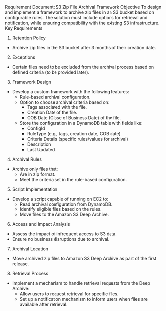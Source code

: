 Requirement Document: S3 Zip File Archival Framework
Objective
To design and implement a framework to archive zip files in an S3 bucket based on configurable rules. The solution must include options for retrieval and notification, while ensuring compatibility with the existing S3 infrastructure.
Key Requirements
1. Retention Policy
- Archive zip files in the S3 bucket after 3 months of their creation date.
2. Exceptions
- Certain files need to be excluded from the archival process based on defined criteria (to be provided later).
3. Framework Design
- Develop a custom framework with the following features:
  - Rule-based archival configuration.
  - Option to choose archival criteria based on:
    - Tags associated with the file.
    - Creation Date of the file.
    - COB Date (Close of Business Date) of the file.
  - Store the configuration in a DynamoDB table with fields like:
    - ConfigId
    - RuleType (e.g., tags, creation date, COB date)
    - Criteria Details (specific rules/values for archival)
    - Description
    - Last Updated.
4. Archival Rules
- Archive only files that:
  - Are in zip format.
  - Meet the criteria set in the rule-based configuration.
5. Script Implementation
- Develop a script capable of running on EC2 to:
  - Read archival configuration from DynamoDB.
  - Identify eligible files based on the rules.
  - Move files to the Amazon S3 Deep Archive.
6. Access and Impact Analysis
- Assess the impact of infrequent access to S3 data.
- Ensure no business disruptions due to archival.
7. Archival Location
- Move archived zip files to Amazon S3 Deep Archive as part of the first release.
8. Retrieval Process
- Implement a mechanism to handle retrieval requests from the Deep Archive:
  - Allow users to request retrieval for specific files.
  - Set up a notification mechanism to inform users when files are available after retrieval.
